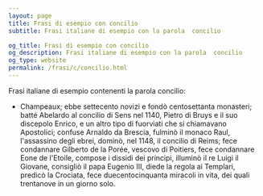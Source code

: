 ```yaml
---
layout: page
title: Frasi di esempio con concilio 
subtitle: Frasi italiane di esempio con la parola  concilio

og_title: Frasi di esempio con concilio 
og_description: Frasi italiane di esempio con la parola  concilio
og_type: website
permalink: /frasi/c/concilio.html
---
```


Frasi italiane di esempio contenenti la parola concilio:


- Champeaux; ebbe settecento novizi e fondò centosettanta monasteri; batté Abelardo al concilio di Sens nel 1140, Pietro di Bruys e il suo discepolo Enrico, e un altro tipo di fuorviati che si chiamavano Apostolici; confuse Arnaldo da Brescia, fulminò il monaco Raul, l'assassino degli ebrei, dominò, nel 1148, il concilio di Reims; fece condannare Gilberto de la Porée, vescovo di Poitiers, fece condannare Eone de l'Etoile, compose i dissidi dei principi, illuminò il re Luigi il Giovane, consigliò il papa Eugenio III, diede la regola ai Templari, predicò la Crociata, fece duecentocinquanta miracoli in vita, dei quali trentanove in un giorno solo.
